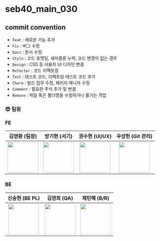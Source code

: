 # seb40_main_030


## commit convention
- `Feat` : 새로운 기능 추가
- `Fix` : 버그 수정
- `Docs` : 문서 수정
- `Style` : 코드 포맷팅, 세미콜론 누락, 코드 변경이 없는 경우
- `Design` : CSS 등 사용자 UI 디자인 변경
- `Refactor` : 코드 리펙토링
- `Test` : 테스트 코드, 리펙토링 테스트 코드 추가
- `Chore` : 빌드 업무 수정, 패키지 매니저 수정
- `Comment` : 필요한 주석 추가 및 변경
- `Remove` : 파일 혹은 폴더명을 수정하거나 옮기는 작업

### :sunglasses: 팀원

### FE
| 김명환 (팀장) | 방기현 (서기) | 권수현 (UI/UX)  | 우상헌 (Git 관리) |
|:----------:|:----------:|:----------:|:----------:|
|[<img src ="https://avatars.githubusercontent.com/u/106420520?v=4" width=100px>](https://github.com/kongchip)|[<img src ="https://avatars.githubusercontent.com/u/102677317?v=4" width=100px>](https://github.com/kihyeoon)|[<img src ="https://avatars.githubusercontent.com/u/99517342?v=4" width=100px>](https://github.com/x-xuhxun)|[<img src ="https://avatars.githubusercontent.com/u/98410418?v=4" width=100px>](https://github.com/Withlaw)|

### BE
| 신승현 (BE PL) | 김영희 (QA) | 제민혜 (B/R)
|:----------:|:----------:|:----------:|
|[<img src ="https://avatars.githubusercontent.com/u/59863297?v=4" width=100px>](https://github.com/Shin-seung-hyun)| [<img src ="https://avatars.githubusercontent.com/u/71127157?v=4" width=100px>](https://github.com/kyh0113)|[<img src ="https://avatars.githubusercontent.com/u/106645091?v=4" width=100px>](https://github.com/domadoes)|
